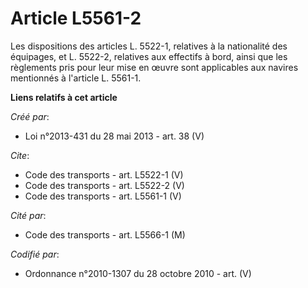 # Article L5561-2

Les dispositions des articles L. 5522-1, relatives à la nationalité des équipages, et L. 5522-2, relatives aux effectifs à
bord, ainsi que les règlements pris pour leur mise en œuvre sont applicables aux navires mentionnés à l'article L. 5561-1.

**Liens relatifs à cet article**

_Créé par_:

  - Loi n°2013-431 du 28 mai 2013 - art. 38 (V)

_Cite_:

  - Code des transports - art. L5522-1 (V)
  - Code des transports - art. L5522-2 (V)
  - Code des transports - art. L5561-1 (V)

_Cité par_:

  - Code des transports - art. L5566-1 (M)

_Codifié par_:

  - Ordonnance n°2010-1307 du 28 octobre 2010 - art. (V)

